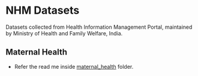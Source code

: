 # NHM Datasets
Datasets collected from Health Information Management Portal, maintained by Ministry of Health and Family Welfare, India.

## Maternal Health
- Refer the read me inside [maternal_health](./nhm_maternal_health/README.md) folder.